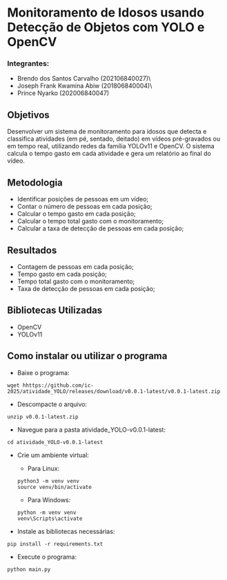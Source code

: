 # Monitoramento de Idosos usando Detecção de Objetos com YOLO e OpenCV

### Integrantes:
- Brendo dos Santos Carvalho 	(202106840027)\
- Joseph Frank Kwamina Abiw 	(201806840004)\
- Prince Nyarko 			(202006840047)


## Objetivos
Desenvolver um sistema de monitoramento para idosos que detecta e classifica atividades (em pé, sentado, deitado) em vídeos pré-gravados ou em tempo real, utilizando redes da família YOLOv11 e OpenCV. O sistema calcula o tempo gasto em cada atividade e gera um relatório ao final do vídeo.

## Metodologia
- Identificar posições de pessoas em um vídeo;
- Contar o número de pessoas em cada posição;
- Calcular o tempo gasto em cada posição;
- Calcular o tempo total gasto com o monitoramento;
- Calcular a taxa de detecção de pessoas em cada posição;

## Resultados

- Contagem de pessoas em cada posição;
- Tempo gasto em cada posição;
- Tempo total gasto com o monitoramento;
- Taxa de detecção de pessoas em cada posição;

## Bibliotecas Utilizadas
- OpenCV
- YOLOv11

## Como instalar ou utilizar o programa

- Baixe o programa:

```
wget hhttps://github.com/ic-2025/atividade_YOLO/releases/download/v0.0.1-latest/v0.0.1-latest.zip
```

- Descompacte o arquivo:

```
unzip v0.0.1-latest.zip
```

- Navegue para a pasta atividade_YOLO-v0.0.1-latest:

```
cd atividade_YOLO-v0.0.1-latest
```

- Crie um ambiente virtual:

    - Para Linux:

    ```
    python3 -m venv venv
    source venv/bin/activate
    ```
    - Para Windows:

    ```
    python -m venv venv
    venv\Scripts\activate
    ```

- Instale as bibliotecas necessárias:

```
pip install -r requirements.txt
```


- Execute o programa:

```
python main.py
```